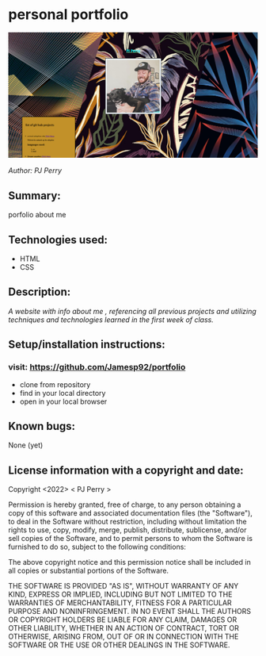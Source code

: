 # personal portfolio

![image](/IMG/sreenshot.png)

_Author: PJ Perry_

## Summary:

porfolio about me 

## Technologies used:

- HTML
- CSS


## Description:

_A website with info about me , referencing all previous projects and utilizing techniques and technologies learned in the first week of class._
## Setup/installation instructions:

### visit: https://github.com/Jamesp92/portfolio
 * clone from repository
 * find in your local directory 
 * open in your local browser 


## Known bugs:

None (yet)

## License information with a copyright and date:

Copyright <2022> < PJ Perry >

Permission is hereby granted, free of charge, to any person obtaining a copy of this software and associated documentation files (the "Software"), to deal in the Software without restriction, including without limitation the rights to use, copy, modify, merge, publish, distribute, sublicense, and/or sell copies of the Software, and to permit persons to whom the Software is furnished to do so, subject to the following conditions:

The above copyright notice and this permission notice shall be included in all copies or substantial portions of the Software.

THE SOFTWARE IS PROVIDED "AS IS", WITHOUT WARRANTY OF ANY KIND, EXPRESS OR IMPLIED, INCLUDING BUT NOT LIMITED TO THE WARRANTIES OF MERCHANTABILITY, FITNESS FOR A PARTICULAR PURPOSE AND NONINFRINGEMENT. IN NO EVENT SHALL THE AUTHORS OR COPYRIGHT HOLDERS BE LIABLE FOR ANY CLAIM, DAMAGES OR OTHER LIABILITY, WHETHER IN AN ACTION OF CONTRACT, TORT OR OTHERWISE, ARISING FROM, OUT OF OR IN CONNECTION WITH THE SOFTWARE OR THE USE OR OTHER DEALINGS IN THE SOFTWARE.


